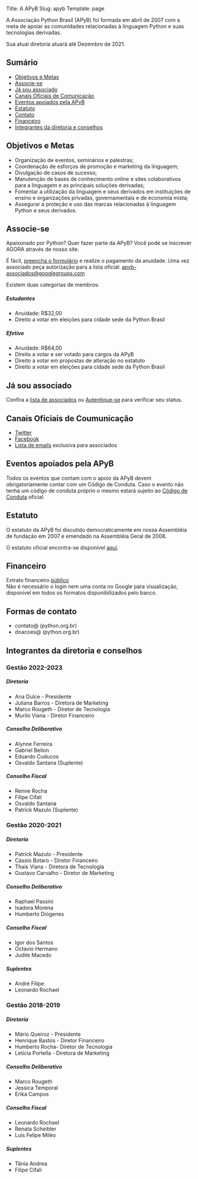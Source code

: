 Title: A APyB
Slug: apyb
Template: page

A Associação Python Brasil (APyB) foi formada em abril de 2007 com a meta de apoiar as comunidades relacionadas à linguagem Python e suas tecnologias derivadas.

Sua atual diretoria atuará até Dezembro de 2021.

## Sumário

- [Objetivos e Metas](#objetivos)
- [Associe-se](#associar)
- [Já sou associado](#associado)
- [Canais Oficiais de Comunicação](#canais)
- [Eventos apoiados pela APyB](#guidelines)
- [Estatuto](#estatuto)
- [Contato](#contato)
- [Financeiro](#financeiro)
- [Integrantes da diretoria e conselhos](#diretorias)

<h2 id="objetivos">Objetivos e Metas</h2>

- Organização de eventos, seminários e palestras;
- Coordenação de esforços de promoção e marketing da linguagem;
- Divulgação de casos de sucesso;
- Manutenção de bases de conhecimento online e sites colaborativos para a linguagem e as principais soluções derivadas;
- Fomentar a utilização da linguagem e seus derivados em instituições de ensino e organizações privadas, governamentais e de economia mista;
- Assegurar a proteção e uso das marcas relacionadas à linguagem Python e seus derivados.

<h2 id="associar">Associe-se</h2>

Apaixonado por Python? Quer fazer parte da APyB? Você pode se inscrever AGORA através de nosso site.

É fácil, [preencha o formulário](http://associados.python.org.br/members/signup/) 
e realize o pagamento da anuidade. Uma vez associado peça autorização para a lista 
oficial: apyb-associados@googlegroups.com

Existem duas categorias de membros:

##### Estudantes

- Anuidade: R$32,00
- Direito a votar em eleições para cidade sede da Python Brasil

##### Efetivo

- Anuidade: R$64,00
- Direito a votar e ser votado para cargos da APyB
- Direito a votar em propostas de alteração no estatuto
- Direito a votar em eleições para cidade sede da Python Brasil
 

<h2 id="associado">Já sou associado</h2>

Confira a [lista de associados](http://associados.python.org.br/members/list/) ou  [Autentique-se](http://associados.python.org.br/login/) para verificar seu status.


<h2 id="canais">Canais Oficiais de Coumunicação</h2> 

- [Twitter](https://twitter.com/apyb)
- [Facebook](https://www.facebook.com/associacaopythonbr/)
- [Lista de emails](apyb-associados@googlegroups.com) exclusiva para associados


<h2 id="guidelines">Eventos apoiados pela APyB</h2>

Todos os eventos que contam com o apoio da APyB devem obrigatoriamente contar 
com um Código de Conduta. Caso o evento não tenha um código de conduta próprio 
o mesmo estará sujeito ao [Código de Conduta](https://github.com/pythonbrasil/codigo-de-conduta)
oficial.

<h2 id="estatuto">Estatuto</h2>

O estatuto da APyB foi discutido democraticamente em nossa Assembléia de fundação em 2007 e emendado na Assembléia Geral de 2008.

O estatuto oficial encontra-se disponível [aqui](https://github.com/pythonbrasil/estatuto).

<h2 id="financeiro">Financeiro</h2>

Extrato financeiro [público](https://drive.google.com/open?id=0B_CQOAVUY5bRQ2pjbzVocjZMX1E)  
Não é necessário o login nem uma conta no Google para visualização, disponível em todos os formatos disponibilizados pelo banco.

<h2 id="contato">Formas de contato</h2>

- contato@ (python.org.br)
- doacoes@ (python.org.br)

<h2 id="diretorias">Integrantes da diretoria e conselhos</h2>

### Gestão 2022-2023

##### Diretoria

- Ana Dulce - Presidente
- Juliana Barros - Diretora de Marketing
- Marco Rougeth - Diretor de Tecnologia
- Murilo Viana - Diretor Financeiro

##### Conselho Deliberativo

- Alynne Ferreira
- Gabriel Bellon
- Eduardo Cuducos
- Osvaldo Santana (Suplente)

##### Conselho Fiscal

- Renne Rocha
- Filipe Cifali
- Osvaldo Santana
- Patrick Mazulo (Suplente)

### Gestão 2020-2021

##### Diretoria

- Patrick Mazulo - Presidente
- Cássio Botaro - Diretor Financeiro
- Thais Viana - Diretora de Tecnologia
- Gustavo Carvalho - Diretor de Marketing

##### Conselho Deliberativo

- Raphael Passini
- Isadora Morena
- Humberto Diógenes

##### Conselho Fiscal

- Igor dos Santos
- Octavio Hermano
- Judite Macedo

##### Suplentes
- André Filipe
- Leonardo Rochael

### Gestão 2018-2019

##### Diretoria

- Mário Queiroz - Presidente
- Henrique Bastos - Diretor Financeiro
- Humberto Rocha- Diretor de Tecnologia
- Letícia Portella - Diretora de Marketing

##### Conselho Deliberativo

- Marco Rougeth
- Jessica Temporal
- Erika Campos

##### Conselho Fiscal

- Leonardo Rochael
- Renata Scheibler
- Luis Felipe Miléo

##### Suplentes
- Tânia Andrea
- Filipe Cifali
